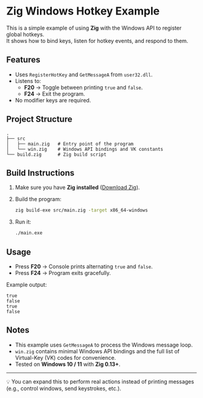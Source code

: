 # Zig Windows Hotkey Example

This is a simple example of using **Zig** with the Windows API to register global hotkeys.  
It shows how to bind keys, listen for hotkey events, and respond to them.

## Features
- Uses `RegisterHotKey` and `GetMessageA` from `user32.dll`.
- Listens to:
  - **F20** → Toggle between printing `true` and `false`.
  - **F24** → Exit the program.
- No modifier keys are required.

## Project Structure
~~~
.
├── src
│   ├── main.zig   # Entry point of the program
│   └── win.zig    # Windows API bindings and VK constants
└── build.zig      # Zig build script
~~~

## Build Instructions

1. Make sure you have **Zig installed** ([Download Zig](https://ziglang.org/download/)).

2. Build the program:
   ~~~sh
   zig build-exe src/main.zig -target x86_64-windows
   ~~~

3. Run it:
   ~~~sh
   ./main.exe
   ~~~

## Usage
- Press **F20** → Console prints alternating `true` and `false`.
- Press **F24** → Program exits gracefully.

Example output:
~~~
true
false
true
false
~~~

## Notes
- This example uses `GetMessageA` to process the Windows message loop.
- `win.zig` contains minimal Windows API bindings and the full list of Virtual-Key (VK) codes for convenience.
- Tested on **Windows 10 / 11** with **Zig 0.13+**.

---

💡 You can expand this to perform real actions instead of printing messages (e.g., control windows, send keystrokes, etc.).

